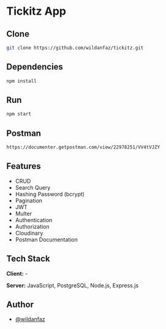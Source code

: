 # Tickitz App

## Clone

```bash
git clone https://github.com/wildanfaz/tickitz.git
```

## Dependencies

```bash
npm install
```

## Run

```bash
npm start
```

## Postman

```bash
https://documenter.getpostman.com/view/22978251/VV4tVJZY
```

## Features

- CRUD
- Search Query
- Hashing Password (bcrypt)
- Pagination
- JWT
- Multer
- Authentication
- Authorization
- Cloudinary
- Postman Documentation

## Tech Stack

**Client:** -

**Server:** JavaScript, PostgreSQL, Node.js, Express.js

## Author

- [@wildanfaz](https://www.github.com/wildanfaz)
